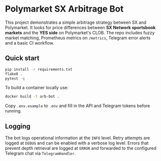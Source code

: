 # Polymarket SX Arbitrage Bot

This project demonstrates a simple arbitrage strategy between SX and Polymarket.
It looks for price differences between **SX Network sportsbook markets** and the
**YES side** on Polymarket's CLOB. The repo includes fuzzy market matching,
Prometheus metrics on `/metrics`, Telegram error alerts and a basic CI workflow.

## Quick start

```bash
pip install -r requirements.txt
flake8 .
pytest -q
```

To build a container locally use:

```bash
docker build -t arb-bot .
```

Copy `.env.example` to `.env` and fill in the API and Telegram tokens before running.

## Logging

The bot logs operational information at the `INFO` level. Retry attempts are
logged at `DEBUG` and can be enabled with a verbose log level. Errors that
prevent depth retrieval are logged at `ERROR` and forwarded to the configured
Telegram chat via `TelegramHandler`.
